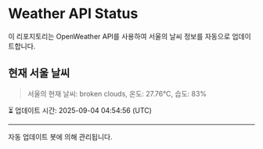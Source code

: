 
# Weather API Status

이 리포지토리는 OpenWeather API를 사용하여 서울의 날씨 정보를 자동으로 업데이트합니다.

## 현재 서울 날씨
> 서울의 현재 날씨: broken clouds, 온도: 27.76°C, 습도: 83%

⏳ 업데이트 시간: 2025-09-04 04:54:56 (UTC)

---
자동 업데이트 봇에 의해 관리됩니다.
